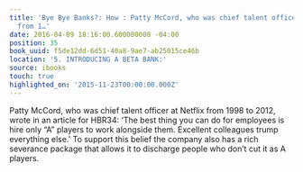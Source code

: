 ```yaml
---
title: 'Bye Bye Banks?: How : Patty McCord, who was chief talent officer at Netflix
  from 1…'
date: 2016-04-09 18:16:00.600000000 -04:00
position: 35
book_uuid: f5de12dd-6d51-40a8-9ae7-ab25015ce46b
location: '5. INTRODUCING A BETA BANK:'
source: ibooks
touch: true
highlighted_on: '2015-11-23T00:00:00.000Z'
---
```


Patty McCord, who was chief talent officer at Netflix from 1998 to 2012, wrote in an article for HBR34: ‘The best thing you can do for employees is hire only “A” players to work alongside them. Excellent colleagues trump everything else.’ To support this belief the company also has a rich severance package that allows it to discharge people who don’t cut it as A players.